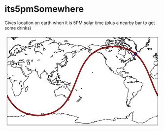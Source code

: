 # its5pmSomewhere
Gives location on earth when it is 5PM solar time (plus a nearby bar to get some drinks)

![](https://github.com/lannymac/its5pmSomewhere/blob/master/5PM_example.png)